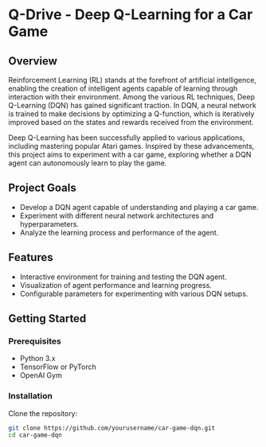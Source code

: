 # Q-Drive - Deep Q-Learning for a Car Game

## Overview

Reinforcement Learning (RL) stands at the forefront of artificial intelligence, enabling the creation of intelligent agents capable of learning through interaction with their environment. Among the various RL techniques, Deep Q-Learning (DQN) has gained significant traction. In DQN, a neural network is trained to make decisions by optimizing a Q-function, which is iteratively improved based on the states and rewards received from the environment.

Deep Q-Learning has been successfully applied to various applications, including mastering popular Atari games. Inspired by these advancements, this project aims to experiment with a car game, exploring whether a DQN agent can autonomously learn to play the game.

## Project Goals

- Develop a DQN agent capable of understanding and playing a car game.
- Experiment with different neural network architectures and hyperparameters.
- Analyze the learning process and performance of the agent.

## Features

- Interactive environment for training and testing the DQN agent.
- Visualization of agent performance and learning progress.
- Configurable parameters for experimenting with various DQN setups.

## Getting Started

### Prerequisites

- Python 3.x
- TensorFlow or PyTorch
- OpenAI Gym

### Installation

Clone the repository:

```bash
git clone https://github.com/yourusername/car-game-dqn.git
cd car-game-dqn

